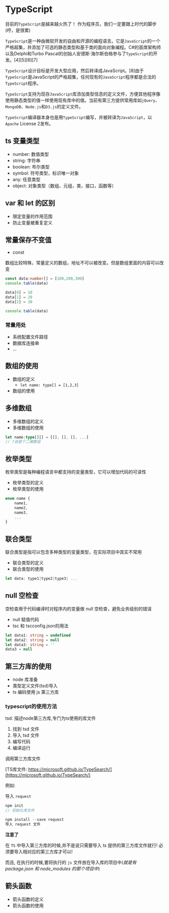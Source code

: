 # TypeScript

目前的`TypeScript`是越来越火热了！ 作为程序员，我们一定要跟上时代的脚步(哼，是很累)

`TypeScript`是一种由微软开发的自由和开源的编程语言。它是`JavaScript`的一个严格超集，并添加了可选的静态类型和基于类的面向对象编程。C#的首席架构师以及Delphi和Turbo Pascal的创始人安德斯·海尔斯伯格参与了`TypeScript`的开发。[4][5][6][7]

`TypeScript`设计目标是开发大型应用，然后转译成JavaScript。[8]由于`TypeScript`是JavaScript的严格超集，任何现有的`JavaScript`程序都是合法的`TypeScript`程序。

`TypeScript`支持为现存`JavaScript`库添加类型信息的定义文件，方便其他程序像使用静态类型的值一样使用现有库中的值。当前有第三方提供常用库如`jQuery`、`MongoDB`、`Node.js`和`D3.js`的定义文件。

`TypeScript`编译器本身也是用`TypeScript`编写，并被转译为`JavaScript`，以`Apache` License 2发布。

## ts 变量类型

- number: 数值类型
- string: 字符串
- boolean: 布尔类型
- symbol: 符号类型，标识唯一对象
- any: 任意类型
- object: 对象类型（数组，元组，类，接口，函数等）

## var 和 let 的区别

- 限定变量的作用范围
- 防止变量被重复定义

## 常量保存不变值

- const

数组比较特殊，常量定义的数组，地址不可以被改变。但是数组里面的内容可以改变

```ts
const data:number[] = [100,200,300]
console.table(data)

data[0] = 10
data[1] = 20
data[2] = 30

console.table(data)
```

### 常量用处

- 系统配置文件路径
- 数据库连接串
- ...

## 数组的使用

- 数组的定义
  - `let name: type[] = [1,2,3]`
- 数组的使用

## 多维数组

- 多维数组的定义
- 多维数组的使用

```ts
let name:type[][] = [[], [], [], ...]
// ?这是个二维数组
```

## 枚举类型

枚举类型是每种编程语言中都支持的变量类型，它可以增加代码的可读性

- 枚举类型的定义
- 枚举类型的使用

```ts
enum name {
	name1,
	name2,
	name3,
	...
}
```

## 联合类型

联合类型是指可以包含多种类型的变量类型，在实际项目中其实不常用

- 联合类型的定义
- 联合类型的使用

```ts
let data: type1|type2|type3| ...
```

## null 空检查

空检查用于代码编译时对程序内的变量做 null 空检查，避免业务级别的错误

- null 赋值代码
- tsc 和 tscconfig.json的用法

```ts
let data1: string = undefined
let data2: string = null
let data3: string = ''
data3 = null
```

## 第三方库的使用

- node 库准备
- 类型定义文件(tsd)导入
- ts 编码使用 js 第三方库

### typescript的使用方法

tsd: 描述node第三方库,专门为ts使用的库文件

1. 找到 tsd 文件
2. 导入 tsd 文件
3. 编写代码
4. 编译运行

调用第三方库文件

[TS库文件: https://microsoft.github.io/TypeSearch/](https://microsoft.github.io/TypeSearch/)

例如:

导入 `request`

```js
npm init
// 初始化库文件

npm install --save request
导入 request 文件
```

**注意了**

在 `TS` 中导入第三方库的时候,并不是说只需要导入 ts 提供的第三方库文件就行! 必须要导入相对应的第三方库才可以!

而且, 在执行的时候,要将执行的 `js` 文件放在导入库的项目中(*就是有 package.json 和 node_modules 的那个项目中*)

## 箭头函数

- 箭头函数的定义
- 箭头函数的使用

